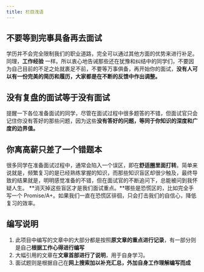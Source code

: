 ```yaml
---
title: 栏目浅语
---
```


## 不要等到完事具备再去面试

学历并不会完全限制我们的职业道路，完全可以通过其他方面的优势来进行补足。同理，**工作经验** 一样。所以衷心地告诫那些还在犹豫和纠结中的同学们，不要因为自己目前的不足之处就裹足不前，不要等万事俱备，再开始你的面试，**没有人可以有一份完美的简历和履历，大家都是在不断的反馈中作出调整。**

## 没有复盘的面试等于没有面试

提醒一下各位准备面试的同学，尽管在面试过程中很多题答的不错，但面试官只会记住你没有答好的那些问题，因为这些**没有答好的问题，等同于你知识的深度和广度的边界值。**

## 你离高薪只差了一个错题本

很多同学在准备面试过程中，通常会陷入一个误区，即在**舒适圈里面打转**。简单来说就是，频繁复习的是已经熟练掌握的知识，而那些知识盲区却很少触及，最终导致的结果就是，明明感觉准备的不错，但在面试官的不断追问下，总能被问到我怀疑人生。
**消灭掉这些盲区才是我们面试重点。**哪些是恐慌区的，比如完全手写一个 Promise/A+。如果我们一直在恐慌区徘徊，只会打击我们的自信心，降低复习的效率。

## 编写说明

1. 此项目中编写的文章中的大部分都是按照**原文章的重点进行记录**，有一部分则是自己**根据工作心得进行编写**
2. 大幅引用的文章在**文章首部进行了说明**，用于自身学习。
3. 面试题则是根据自己在**网上搜索加以补充汇总，外加自身工作理解编写而成**
